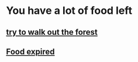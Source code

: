 # You have a lot of food left
## [try to walk out the forest](lions.md) 
## [Food expired](angry.md)
